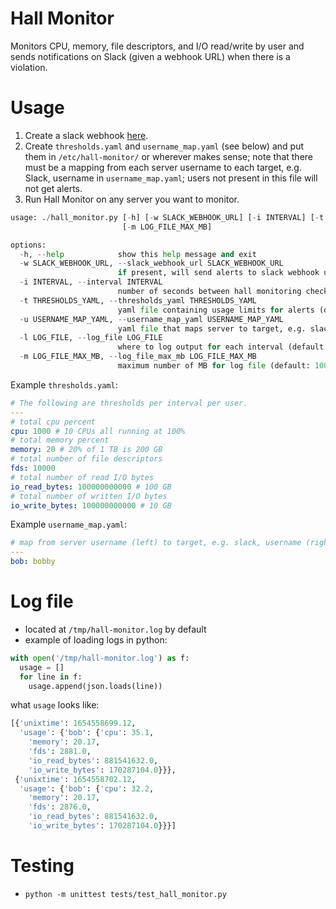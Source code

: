 # Hall Monitor

Monitors CPU, memory, file descriptors, and I/O read/write by user and sends
notifications on Slack (given a webhook URL) when there is a violation.

# Usage

1. Create a slack webhook [here](https://slack.com/get-started#/create).
1. Create `thresholds.yaml` and `username_map.yaml` (see below) and put them in
   `/etc/hall-monitor/` or wherever makes sense; note that there must
   be a mapping from each server username to each target, e.g. Slack, username in
   `username_map.yaml`; users not present in this file will not get alerts.
1. Run Hall Monitor on any server you want to monitor.

```python
usage: ./hall_monitor.py [-h] [-w SLACK_WEBHOOK_URL] [-i INTERVAL] [-t THRESHOLDS_YAML] [-u USERNAME_MAP_YAML] [-l LOG_FILE]
                         [-m LOG_FILE_MAX_MB]

options:
  -h, --help            show this help message and exit
  -w SLACK_WEBHOOK_URL, --slack_webhook_url SLACK_WEBHOOK_URL
                        if present, will send alerts to slack webhook url (default: None)
  -i INTERVAL, --interval INTERVAL
                        number of seconds between hall monitoring checks (default: 600)
  -t THRESHOLDS_YAML, --thresholds_yaml THRESHOLDS_YAML
                        yaml file containing usage limits for alerts (default: /etc/hall-monitor/thresholds.yaml)
  -u USERNAME_MAP_YAML, --username_map_yaml USERNAME_MAP_YAML
                        yaml file that maps server to target, e.g. slack, usernames (default: /etc/hall-monitor/username_map.yaml)
  -l LOG_FILE, --log_file LOG_FILE
                        where to log output for each interval (default: /tmp/hall-monitor.log)
  -m LOG_FILE_MAX_MB, --log_file_max_mb LOG_FILE_MAX_MB
                        maximum number of MB for log file (default: 100)
```

Example `thresholds.yaml`:

```yaml
# The following are thresholds per interval per user.
---
# total cpu percent
cpu: 1000 # 10 CPUs all running at 100%
# total memory percent
memory: 20 # 20% of 1 TB is 200 GB
# total number of file descriptors
fds: 10000
# total number of read I/O bytes
io_read_bytes: 100000000000 # 100 GB
# total number of written I/O bytes
io_write_bytes: 100000000000 # 10 GB
```

Example `username_map.yaml`:

```yaml
# map from server username (left) to target, e.g. slack, username (right)
---
bob: bobby
```

# Log file

- located at `/tmp/hall-monitor.log` by default
- example of loading logs in python:

```python
with open('/tmp/hall-monitor.log') as f:
  usage = []
  for line in f:
    usage.append(json.loads(line))
```

what `usage` looks like:

```python
[{'unixtime': 1654558699.12,
  'usage': {'bob': {'cpu': 35.1,
    'memory': 20.17,
    'fds': 2881.0,
    'io_read_bytes': 881541632.0,
    'io_write_bytes': 170287104.0}}},
 {'unixtime': 1654558702.12,
  'usage': {'bob': {'cpu': 32.2,
    'memory': 20.17,
    'fds': 2876.0,
    'io_read_bytes': 881541632.0,
    'io_write_bytes': 170287104.0}}}]
```

# Testing

- `python -m unittest tests/test_hall_monitor.py`
